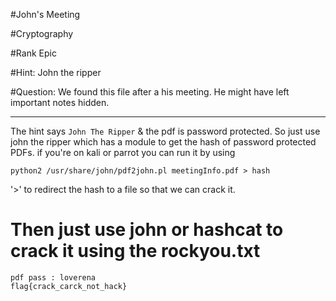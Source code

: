 #John's Meeting

#Cryptography

#Rank Epic

#Hint: John the ripper

#Question: We found this file after a his meeting. He might have left important notes hidden. 

-------------------------------------------------------------------------------
The hint says `John The Ripper` & the pdf is password protected.
So just use john the ripper which has a module to get the hash of password protected PDFs.
if you're on kali or parrot you can  run it by using 

```
python2 /usr/share/john/pdf2john.pl meetingInfo.pdf > hash
```
'>' to redirect the hash to a file so that we can crack it.

Then just use john or hashcat to crack it using the rockyou.txt
===============================================================================

```
pdf pass : loverena
flag{crack_carck_not_hack}
```